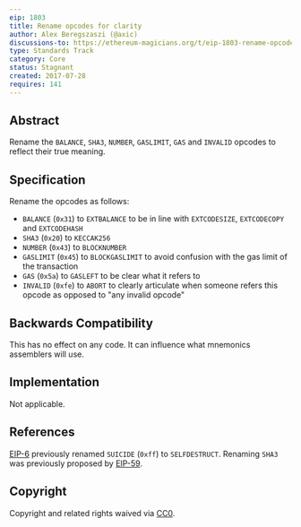 ```yaml
---
eip: 1803
title: Rename opcodes for clarity
author: Alex Beregszaszi (@axic)
discussions-to: https://ethereum-magicians.org/t/eip-1803-rename-opcodes-for-clarity/3345
type: Standards Track
category: Core
status: Stagnant
created: 2017-07-28
requires: 141
---
```


## Abstract

Rename the `BALANCE`, `SHA3`, `NUMBER`, `GASLIMIT`, `GAS` and `INVALID` opcodes to reflect their true meaning.

## Specification

Rename the opcodes as follows:
- `BALANCE` (`0x31`) to `EXTBALANCE` to be in line with `EXTCODESIZE`, `EXTCODECOPY` and `EXTCODEHASH`
- `SHA3` (`0x20`) to `KECCAK256`
- `NUMBER` (`0x43`) to `BLOCKNUMBER`
- `GASLIMIT` (`0x45`) to `BLOCKGASLIMIT` to avoid confusion with the gas limit of the transaction
- `GAS` (`0x5a`) to `GASLEFT` to be clear what it refers to
- `INVALID` (`0xfe`) to `ABORT` to clearly articulate when someone refers this opcode as opposed to "any invalid opcode"

## Backwards Compatibility

This has no effect on any code. It can influence what mnemonics assemblers will use.

## Implementation

Not applicable.

## References

[EIP-6](./eip-6.md) previously renamed `SUICIDE` (`0xff`) to `SELFDESTRUCT`.
Renaming `SHA3` was previously proposed by [EIP-59](https://github.com/ethereum/EIPs/issues/59).

## Copyright

Copyright and related rights waived via [CC0](../LICENSE.md).
